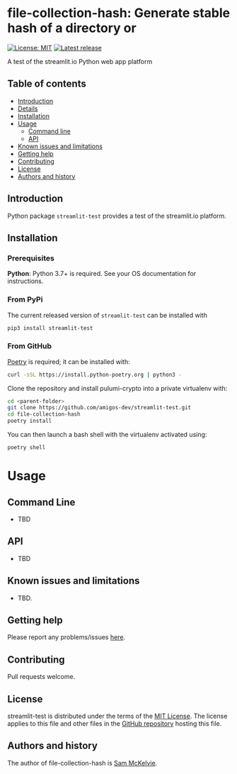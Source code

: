file-collection-hash: Generate stable hash of a directory or 
=================================================

[![License: MIT](https://img.shields.io/badge/License-MIT-yellow.svg)](https://opensource.org/licenses/MIT)
[![Latest release](https://img.shields.io/github/v/release/sammck/file-collection-hash.svg?style=flat-square&color=b44e88)](https://github.com/amigos-dev/streamlit-test/releases)

A test of the streamlit.io Python web app platform


Table of contents
-----------------

* [Introduction](#introduction)
* [Details](#pulumi-passphrase-encryption-details)
* [Installation](#installation)
* [Usage](#usage)
  * [Command line](#command-line)
  * [API](api)
* [Known issues and limitations](#known-issues-and-limitations)
* [Getting help](#getting-help)
* [Contributing](#contributing)
* [License](#license)
* [Authors and history](#authors-and-history)


Introduction
------------

Python package `streamlit-test` provides a test of the streamlit.io platform.

Installation
------------

### Prerequisites

**Python**: Python 3.7+ is required. See your OS documentation for instructions.

### From PyPi

The current released version of `streamlit-test` can be installed with 

```bash
pip3 install streamlit-test
```

### From GitHub

[Poetry](https://python-poetry.org/docs/master/#installing-with-the-official-installer) is required; it can be installed with:

```bash
curl -sSL https://install.python-poetry.org | python3 -
```

Clone the repository and install pulumi-crypto into a private virtualenv with:

```bash
cd <parent-folder>
git clone https://github.com/amigos-dev/streamlit-test.git
cd file-collection-hash
poetry install
```

You can then launch a bash shell with the virtualenv activated using:

```bash
poetry shell
```

Usage
=====

Command Line
------------

* TBD

API
---

* TBD

Known issues and limitations
----------------------------

* TBD.

Getting help
------------

Please report any problems/issues [here](https://github.com/amigos-dev/streamlit-test/issues).

Contributing
------------

Pull requests welcome.

License
-------

streamlit-test is distributed under the terms of the [MIT License](https://opensource.org/licenses/MIT).  The license applies to this file and other files in the [GitHub repository](http://github.com/amigos-dev/streamlit-test) hosting this file.

Authors and history
---------------------------

The author of file-collection-hash is [Sam McKelvie](https://github.com/sammck).
